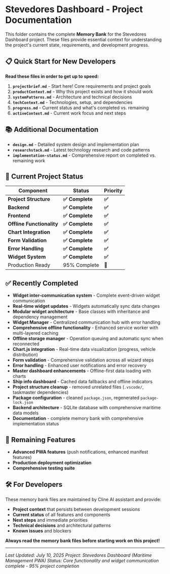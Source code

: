 # Stevedores Dashboard - Project Documentation

This folder contains the complete **Memory Bank** for the Stevedores Dashboard project. These files provide essential context for understanding the project's current state, requirements, and development progress.

## 📋 **Quick Start for New Developers**

**Read these files in order to get up to speed:**

1. **`projectbrief.md`** - Start here! Core requirements and project goals
2. **`productContext.md`** - Why this project exists and how it should work
3. **`systemPatterns.md`** - Architecture and technical decisions
4. **`techContext.md`** - Technologies, setup, and dependencies
5. **`progress.md`** - Current status and what's completed vs. remaining
6. **`activeContext.md`** - Current work focus and next steps

## 📚 **Additional Documentation**

- **`design.md`** - Detailed system design and implementation plan
- **`researchstack.md`** - Latest technology research and code patterns
- **`implementation-status.md`** - Comprehensive report on completed vs. remaining work

## 🎯 **Current Project Status**

| Component | Status | Priority |
|-----------|--------|----------|
| **Project Structure** | **✅ Complete** | **✅** |
| **Backend** | **✅ Complete** | **✅** |
| **Frontend** | **✅ Complete** | **✅** |
| **Offline Functionality** | **✅ Complete** | **✅** |
| **Chart Integration** | **✅ Complete** | **✅** |
| **Form Validation** | **✅ Complete** | **✅** |
| **Error Handling** | **✅ Complete** | **✅** |
| **Widget System** | **✅ Complete** | **✅** |
| Production Ready | 95% Complete | 🔄 |

## ✅ **Recently Completed**
- **Widget inter-communication system** - Complete event-driven widget communication
- **Real-time widget updates** - Widgets automatically sync data changes
- **Modular widget architecture** - Base classes with inheritance and dependency management
- **Widget Manager** - Centralized communication hub with error handling
- **Comprehensive offline functionality** - Enhanced service worker with multi-layered caching
- **Offline storage manager** - Operation queuing and automatic sync when reconnected
- **Chart.js integration** - Real-time data visualization (progress, vehicle distribution)
- **Form validation** - Comprehensive validation across all wizard steps
- **Error handling** - Enhanced user notifications and error recovery
- **Master dashboard enhancements** - Offline-first data loading with charts
- **Ship info dashboard** - Cached data fallbacks and offline indicators
- **Project structure cleanup** - removed unrelated files (`.vscode/`, taskmaster dependencies)
- **Package configuration** - cleaned `package.json`, regenerated `package-lock.json` 
- **Backend architecture** - SQLite database with comprehensive maritime data models
- **Documentation** - complete memory bank with comprehensive implementation status

## 🔄 **Remaining Features**
- **Advanced PWA features** (push notifications, enhanced manifest features)
- **Production deployment optimization**
- **Comprehensive testing suite**

## 🛠️ **For Developers**

These memory bank files are maintained by Cline AI assistant and provide:
- **Project context** that persists between development sessions
- **Current status** of all features and components
- **Next steps** and immediate priorities
- **Technical decisions** and architectural patterns
- **Known issues** and blockers

**Always read the memory bank files before starting work on this project!**

---

*Last Updated: July 10, 2025*
*Project: Stevedores Dashboard (Maritime Management PWA)*
*Status: Core functionality and widget communication complete - 95% project completion*
